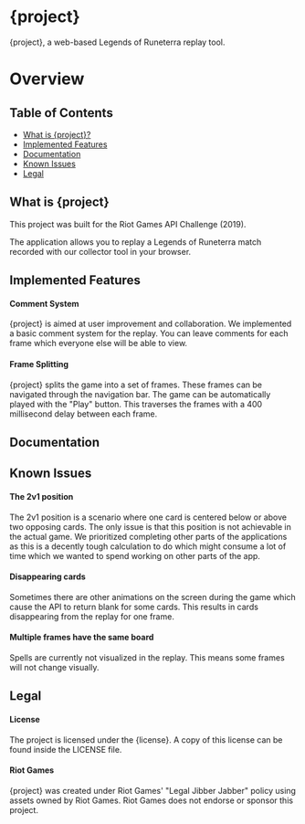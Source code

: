 # {project}

{project}, a web-based Legends of Runeterra replay tool.

# Overview

## Table of Contents

- [What is {project}?](#what-is-{project})
- [Implemented Features](#implemented-features)
- [Documentation](#documentation)
- [Known Issues](#known-issues)
- [Legal](#legal)

## What is {project}

This project was built for the Riot Games API Challenge (2019).

The application allows you to replay a Legends of Runeterra match recorded with our collector tool in your browser.

## Implemented Features

#### Comment System

{project} is aimed at user improvement and collaboration. We implemented a basic comment system for the replay. You can leave comments for each frame which everyone else will be able to view. 

#### Frame Splitting

{project} splits the game into a set of frames. These frames can be navigated through the navigation bar. The game can be automatically played with the "Play" button. This traverses the frames with a 400 millisecond delay between each frame.

## Documentation

## Known Issues

#### The 2v1 position

The 2v1 position is a scenario where one card is centered below or above two opposing cards. The only issue is that this position is not achievable in the actual game. We prioritized completing other parts of the applications as this is a decently tough calculation to do which might consume a lot of time which we wanted to spend working on other parts of the app.

#### Disappearing cards

Sometimes there are other animations on the screen during the game which cause the API to return blank for some cards. This results in cards disappearing from the replay for one frame.

#### Multiple frames have the same board

Spells are currently not visualized in the replay. This means some frames will not change visually.

## Legal

#### License

The project is licensed under the {license}. A copy of this license can be found inside the LICENSE file.

#### Riot Games

{project} was created under Riot Games' "Legal Jibber Jabber" policy using assets owned by Riot Games.  Riot Games does not endorse or sponsor this project.